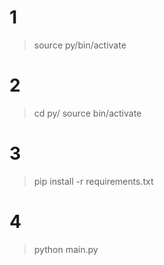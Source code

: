 # 1

> source py/bin/activate

# 2

> cd py/
> source bin/activate

# 3

> pip install -r requirements.txt

# 4

> python main.py

